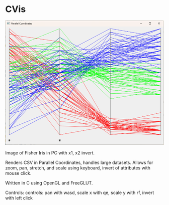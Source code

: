 # CVis
![Iris in PC with x1, x2 invert](pc1.png)

Image of Fisher Iris in PC with x1, x2 invert.

Renders CSV in Parallel Coordinates, handles large datasets. Allows for zoom, pan, stretch, and scale using keyboard, invert of attributes with mouse click.

Written in C using OpenGL and FreeGLUT.

Controls: controls: pan with wasd, scale x with qe, scale y with rf, invert with left click
